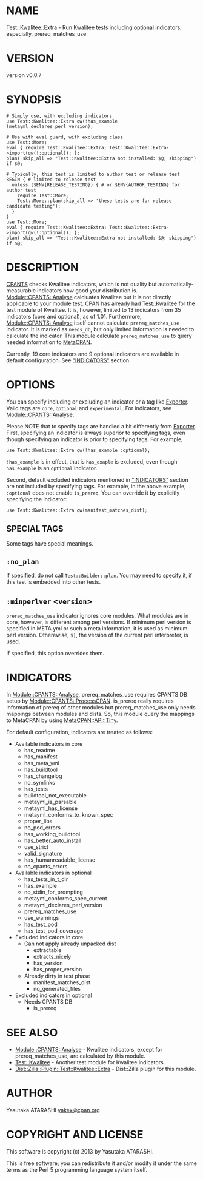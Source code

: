 # NAME

Test::Kwalitee::Extra - Run Kwalitee tests including optional indicators, especially, prereq\_matches\_use

# VERSION

version v0.0.7

# SYNOPSIS

    # Simply use, with excluding indicators
    use Test::Kwalitee::Extra qw(!has_example !metayml_declares_perl_version);

    # Use with eval guard, with excluding class
    use Test::More;
    eval { require Test::Kwalitee::Extra; Test::Kwalitee::Extra->import(qw(!:optional)); };
    plan( skip_all => "Test::Kwalitee::Extra not installed: $@; skipping") if $@;

    # Typically, this test is limited to author test or release test
    BEGIN { # limited to release test
      unless ($ENV{RELEASE_TESTING}) { # or $ENV{AUTHOR_TESTING} for author test
        require Test::More;
        Test::More::plan(skip_all => 'these tests are for release candidate testing');
      }
    }
    use Test::More;
    eval { require Test::Kwalitee::Extra; Test::Kwalitee::Extra->import(qw(!:optional)); };
    plan( skip_all => "Test::Kwalitee::Extra not installed: $@; skipping") if $@;

# DESCRIPTION

[CPANTS](http://cpants.cpanauthors.org/) checks Kwalitee indicators, which is not quality 
but automatically-measurable indicators how good your distribution is.
[Module::CPANTS::Analyse](http://search.cpan.org/perldoc?Module::CPANTS::Analyse) calcluates Kwalitee but it is not directly applicable to your module test.
CPAN has already had [Test::Kwalitee](http://search.cpan.org/perldoc?Test::Kwalitee) for the test module of Kwalitee.
It is, however, limited to 13 indicators from 35 indicators (core and optional), as of 1.01.
Furthermore, [Module::CPANTS::Analyse](http://search.cpan.org/perldoc?Module::CPANTS::Analyse) itself cannot calculate `prereq_matches_use` indicator.
It is marked as `needs_db`, but only limited information is needed to calculate the indicator.
This module calculate `prereq_matches_use` to query needed information to [MetaCPAN](https://metacpan.org/).

Currently, 19 core indicators and 9 optional indicators are available in default configuration. See ["INDICATORS"](#INDICATORS) section.

# OPTIONS

You can specify including or excluding an indicator or a tag like [Exporter](http://search.cpan.org/perldoc?Exporter).
Valid tags are `core`, `optional` and `experimental`. For indicators, see [Module::CPANTS::Analyse](http://search.cpan.org/perldoc?Module::CPANTS::Analyse).

Please NOTE that to specify tags are handled a bit differently from [Exporter](http://search.cpan.org/perldoc?Exporter).
First, specifying an indicator is always superior to specifying tags, 
even though specifying an indicator is prior to specifying tags.
For example, 

    use Test::Kwalitee::Extra qw(!has_example :optional);

`!has_example` is in effect, that is `has_exaple` is excluded, even though `has_example` is an `optional` indicator.

Second, default excluded indicators mentioned in ["INDICATORS"](#INDICATORS) section are not included by specifying tags.
For example, in the above example, `:optional` does not enable `is_prereq`.
You can override it by explicitly specifying the indicator:

    use Test::Kwalitee::Extra qw(manifest_matches_dist);

## SPECIAL TAGS

Some tags have special meanings.

## `:no_plan`

If specified, do not call `Test::Builder::plan`.
You may need to specify it, if this test is embedded into other tests.

## `:minperlver` <`version`\>

`prereq_matches_use` indicator ignores core modules.
What modules are in core, however, is different among perl versions.
If minimum perl version is specified in META.yml or such a meta information, it is used as minimum perl version.
Otherewise, `$]`, the version of the current perl interpreter, is used.

If specified, this option overrides them.

# INDICATORS

In [Module::CPANTS::Analyse](http://search.cpan.org/perldoc?Module::CPANTS::Analyse), prereq\_matches\_use requires CPANTS DB setup by [Module::CPANTS::ProcessCPAN](http://search.cpan.org/perldoc?Module::CPANTS::ProcessCPAN).
is\_prereq really requires information of prereq of other modules but prereq\_matches\_use only needs mappings between modules and dists.
So, this module query the mappings to MetaCPAN by using [MetaCPAN::API::Tiny](http://search.cpan.org/perldoc?MetaCPAN::API::Tiny).

For default configuration, indicators are treated as follows:

- Available indicators in core
    - has\_readme
    - has\_manifest
    - has\_meta\_yml
    - has\_buildtool
    - has\_changelog
    - no\_symlinks
    - has\_tests
    - buildtool\_not\_executable
    - metayml\_is\_parsable
    - metayml\_has\_license
    - metayml\_conforms\_to\_known\_spec
    - proper\_libs
    - no\_pod\_errors
    - has\_working\_buildtool
    - has\_better\_auto\_install
    - use\_strict
    - valid\_signature
    - has\_humanreadable\_license
    - no\_cpants\_errors
- Available indicators in optional
    - has\_tests\_in\_t\_dir
    - has\_example
    - no\_stdin\_for\_prompting
    - metayml\_conforms\_spec\_current
    - metayml\_declares\_perl\_version
    - prereq\_matches\_use
    - use\_warnings
    - has\_test\_pod
    - has\_test\_pod\_coverage
- Excluded indicators in core
    - Can not apply already unpacked dist
        - extractable
        - extracts\_nicely
        - has\_version
        - has\_proper\_version
    - Already dirty in test phase
        - manifest\_matches\_dist
        - no\_generated\_files
- Excluded indicators in optional
    - Needs CPANTS DB
        - is\_prereq

# SEE ALSO

- [Module::CPANTS::Analyse](http://search.cpan.org/perldoc?Module::CPANTS::Analyse) - Kwalitee indicators, except for prereq\_matches\_use, are calculated by this module.
- [Test::Kwalitee](http://search.cpan.org/perldoc?Test::Kwalitee) - Another test module for Kwalitee indicators.
- [Dist::Zilla::Plugin::Test::Kwalitee::Extra](http://search.cpan.org/perldoc?Dist::Zilla::Plugin::Test::Kwalitee::Extra) - Dist::Zilla plugin for this module.

# AUTHOR

Yasutaka ATARASHI <yakex@cpan.org>

# COPYRIGHT AND LICENSE

This software is copyright (c) 2013 by Yasutaka ATARASHI.

This is free software; you can redistribute it and/or modify it under
the same terms as the Perl 5 programming language system itself.
